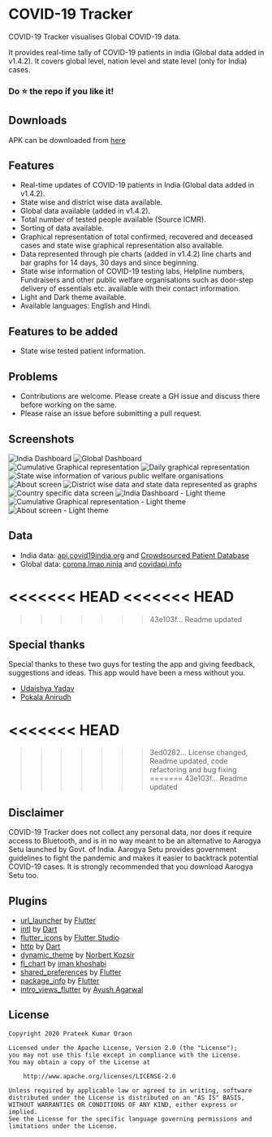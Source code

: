 # COVID-19 Tracker

COVID-19 Tracker visualises Global COVID-19 data.

It provides real-time tally of COVID-19 patients in india (Global data added in v1.4.2). It covers global level, nation level and state level (only for India) cases.

### Do :star: the repo if you like it!

## Downloads

APK can be downloaded from [here](https://github.com/prateekKrOraon/covid-19-tracker/releases)

## Features
* Real-time updates of COVID-19 patients in India (Global data added in v1.4.2).
* State wise and district wise data available.
* Global data available (added in v1.4.2).
* Total number of tested people available (Source ICMR).
* Sorting of data available.
* Graphical representation of total confirmed, recovered and deceased cases and state wise graphical representation also available.
* Data represented through pie charts (added in v1.4.2) line charts and bar graphs for 14 days, 30 days and since beginning.
* State wise information of COVID-19 testing labs, Helpline numbers, Fundraisers and other public welfare organisations such as door-step delivery of essentials etc. available with their contact information.
* Light and Dark theme available.
* Available languages: English and Hindi.


## Features to be added
* State wise tested patient information.

## Problems
* Contributions are welcome. Please create a GH issue and discuss there before working on the same.
* Please raise an issue before submitting a pull request.

## Screenshots
![India Dashboard](screenshots/1.png)   ![Global Dashboard](screenshots/2.png)   ![Cumulative Graphical representation](screenshots/3.png)    ![Daily graphical representation](screenshots/4.png)    ![State wise information of various public welfare organisations](screenshots/5.png)   ![About screen](screenshots/6.png)    ![District wise data and state data represented as graphs](screenshots/7.png)    ![Country specific data screen](screenshots/8.png)    ![India Dashboard - Light theme](screenshots/9.png)    ![Cumulative Graphical representation - Light theme](screenshots/10.png)   ![About screen - Light theme](screenshots/11.png)

## Data
* India data: [api.covid19india.org](https://api.covid19india.org) and [Crowdsourced Patient Database](https://docs.google.com/spreadsheets/u/1/d/e/2PACX-1vSz8Qs1gE_IYpzlkFkCXGcL_BqR8hZieWVi-rphN1gfrO3H4lDtVZs4kd0C3P8Y9lhsT1rhoB-Q_cP4/pubhtml)
* Global data: [corona.lmao.ninja](https://corona.lmao.ninja) and [covidapi.info](https://covidapi.info)

<<<<<<< HEAD
<<<<<<< HEAD
=======
>>>>>>> 43e103f... Readme updated
## Special thanks
Special thanks to these two guys for testing the app and giving feedback, suggestions and ideas. This app would have been a mess without you.
* [Udaishya Yadav](https://github.com/udaishya)
* [Pokala Anirudh](https://github.com/pokalaanirudh)

<<<<<<< HEAD
=======
>>>>>>> 3ed0282... License changed, Readme updated, code refactoring and bug fixing
=======
>>>>>>> 43e103f... Readme updated
## Disclaimer

COVID-19 Tracker does not collect any personal data, nor does it require access to Bluetooth, and is in no way meant to be an alternative to Aarogya Setu launched by Govt. of India. Aarogya Setu provides government guidelines to fight the pandemic and makes it easier to backtrack potential COVID-19 cases. It is strongly recommended that you download Aarogya Setu too.

## Plugins
* [url_launcher](https://github.com/flutter/plugins/tree/master/packages/url_launcher/url_launcher) by [Flutter](https://github.com/flutter)
* [intl](https://github.com/dart-lang/intl) by [Dart](https://github.com/dart-lang/)
* [flutter_icons](https://github.com/flutter-studio/flutter-icons) by [Flutter Studio](https://github.com/flutter-studio)
* [http](https://github.com/dart-lang/http) by [Dart](https://github.com/dart-lang/)
* [dynamic_theme](https://github.com/Norbert515/dynamic_theme) by [Norbert Kozsir](https://github.com/Norbert515/)
* [fl_chart](https://github.com/imaNNeoFighT/fl_chart) by [iman khoshabi](https://github.com/imaNNeoFighT/)
* [shared_preferences](https://github.com/flutter/plugins/tree/master/packages/shared_preferences/shared_preferences) by [Flutter](https://github.com/flutter)
* [package_info](https://github.com/flutter/plugins/tree/master/packages/package_info) by [Flutter](https://github.com/flutter)
* [intro_views_flutter](https://github.com/aagarwal1012/IntroViews-Flutter) by [Ayush Agarwal](https://github.com/aagarwal1012)

## License

    Copyright 2020 Prateek Kumar Oraon

    Licensed under the Apache License, Version 2.0 (the "License");
    you may not use this file except in compliance with the License.
    You may obtain a copy of the License at

        http://www.apache.org/licenses/LICENSE-2.0

    Unless required by applicable law or agreed to in writing, software
    distributed under the License is distributed on an "AS IS" BASIS,
    WITHOUT WARRANTIES OR CONDITIONS OF ANY KIND, either express or implied.
    See the License for the specific language governing permissions and
    limitations under the License.

